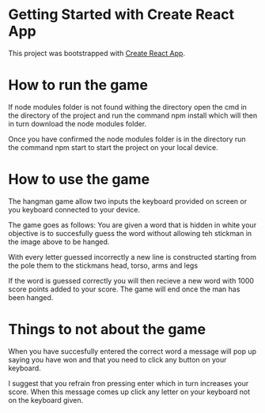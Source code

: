 # Getting Started with Create React App

This project was bootstrapped with [Create React App](https://github.com/facebook/create-react-app).

# How to run the game
If node modules folder is not found withing the directory open the cmd in the directory of the project and run the command npm install which will then in turn download the node modules folder.

Once you have confirmed the node modules folder is in the directory run the command npm start to start the project on your local device.

# How to use the game
The hangman game allow two inputs the keyboard provided on screen or you keyboard connected to your device.

The game goes as follows: 
You are given a word that is hidden in white your objective is to succesfully guess the word without allowing teh stickman in the image above to be hanged.

With every letter guessed incorrectly a new line is constructed starting from the pole them to the stickmans head, torso, arms and legs

If the word is guessed correctly you will then recieve a new word with 1000 score points added to your score. The game will end once the man has been hanged.

# Things to not about the game 
When you have succesfully entered the correct word a message will pop up saying you have won and that you need to click any button on your keyboard.

I suggest that you refrain fron pressing enter which in turn increases your score. When this message comes up click any letter on your keyboard not on the keyboard given.
